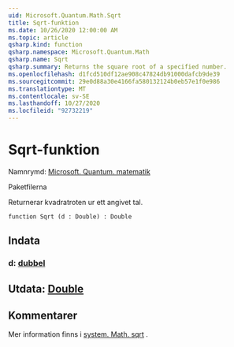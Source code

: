 ```yaml
---
uid: Microsoft.Quantum.Math.Sqrt
title: Sqrt-funktion
ms.date: 10/26/2020 12:00:00 AM
ms.topic: article
qsharp.kind: function
qsharp.namespace: Microsoft.Quantum.Math
qsharp.name: Sqrt
qsharp.summary: Returns the square root of a specified number.
ms.openlocfilehash: d1fcd510df12ae908c47824db91000dafcb9de39
ms.sourcegitcommit: 29e0d88a30e4166fa580132124b0eb57e1f0e986
ms.translationtype: MT
ms.contentlocale: sv-SE
ms.lasthandoff: 10/27/2020
ms.locfileid: "92732219"
---
```

# <a name="sqrt-function"></a>Sqrt-funktion

Namnrymd: [Microsoft. Quantum. matematik](xref:Microsoft.Quantum.Math)

Paketfilerna [](https://nuget.org/packages/)


Returnerar kvadratroten ur ett angivet tal.

```qsharp
function Sqrt (d : Double) : Double
```


## <a name="input"></a>Indata

### <a name="d--double"></a>d: [dubbel](xref:microsoft.quantum.lang-ref.double)





## <a name="output--double"></a>Utdata: [Double](xref:microsoft.quantum.lang-ref.double)



## <a name="remarks"></a>Kommentarer

Mer information finns i [system. Math. sqrt](https://docs.microsoft.com/dotnet/api/system.math.sqrt) .